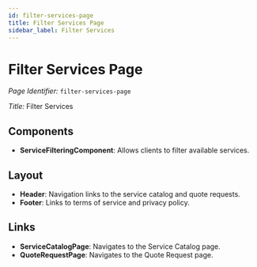 ```yaml
---
id: filter-services-page
title: Filter Services Page
sidebar_label: Filter Services
---
```


# Filter Services Page

*Page Identifier:* `filter-services-page`

*Title:* Filter Services

## Components
- **ServiceFilteringComponent**: Allows clients to filter available services.

## Layout
- **Header**: Navigation links to the service catalog and quote requests.
- **Footer**: Links to terms of service and privacy policy.

## Links
- **ServiceCatalogPage**: Navigates to the Service Catalog page.
- **QuoteRequestPage**: Navigates to the Quote Request page.
